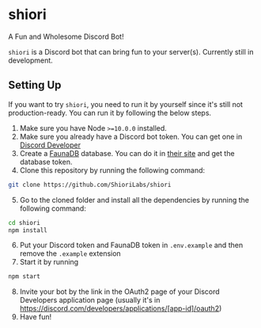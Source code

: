 # shiori
A Fun and Wholesome Discord Bot!

`shiori` is a Discord bot that can bring fun to your server(s). Currently still in development.

## Setting Up
If you want to try `shiori`, you need to run it by yourself since it's still not production-ready. You can run it by following the below steps.

1. Make sure you have Node `>=10.0.0` installed.
2. Make sure you already have a Discord bot token. You can get one in [Discord Developer](https://discord.com/developers/applications)
3. Create a [FaunaDB](https://fauna.com/) database. You can do it in [their site](https://fauna.com/) and get the database token.
4. Clone this repository by running the following command:
```sh
git clone https://github.com/ShioriLabs/shiori
```
5. Go to the cloned folder and install all the dependencies by running the following command:
```sh
cd shiori
npm install
```
6. Put your Discord token and FaunaDB token in `.env.example` and then remove the `.example` extension
7. Start it by running
```sh
npm start
```
8. Invite your bot by the link in the OAuth2 page of your Discord Developers application page (usually it's in https://discord.com/developers/applications/[app-id]/oauth2)
9. Have fun!